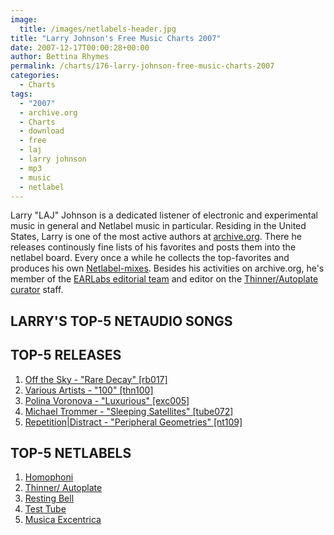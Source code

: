 ```yaml
---
image:
  title: /images/netlabels-header.jpg
title: "Larry Johnson's Free Music Charts 2007"
date: 2007-12-17T00:00:28+00:00
author: Bettina Rhymes
permalink: /charts/176-larry-johnson-free-music-charts-2007
categories:
  - Charts
tags:
  - "2007"
  - archive.org
  - Charts
  - download
  - free
  - laj
  - larry johnson
  - mp3
  - music
  - netlabel
---
```

Larry "LAJ" Johnson is a dedicated listener of electronic and experimental music in general and Netlabel music in particular. Residing in the United States, Larry is one of the most active authors at <a href="http://www.archive.org/iathreads/forum-display.php?poster=LAJ">archive.org</a>. There he releases continously fine lists of his favorites and posts them into the netlabel board. Every once a while he collects the top-favorites and produces his own <a href="http://www.archive.org/search.php?query=creator:%22LAJ%22">Netlabel-mixes</a>. Besides his activities on archive.org, he's member of the <a href="http://www.earlabs.org/teamlid.asp?editorID=4">EARLabs editorial team</a> and editor on the <a href="http://www.thinner.cc/pages/about/about_curators.php">Thinner/Autoplate curator</a> staff.
<!--more-->

## LARRY'S TOP-5 NETAUDIO SONGS

## TOP-5 RELEASES

  1. [Off the Sky - "Rare Decay" [rb017]](http://www.restingbell.net/releases/rb017-rare-decay)
  2. [Various Artists - "100" [thn100]](http://www.thinner.cc/pages/releases/releases_detail.php?id=thn100)
  3. [Polina Voronova - "Luxurious" [exc005]](http://www.netaudio.ru/musica-excentrica/releases/exc005/)
  4. [Michael Trommer - "Sleeping Satellites" [tube072]](http://www.monocromatica.com/netlabel/releases/tube072.htm)
  5. [Repetition|Distract - "Peripheral Geometries" [nt109]](http://www.notype.com/drones/cat.e/nt_109)

## TOP-5 NETLABELS

  1. [Homophoni](http://www.homophoni.com)
  2. [Thinner/ Autoplate](http://www.thinner.cc)
  3. [Resting Bell](http://www.restingbell.net)
  4. [Test Tube](http://www.monocromatica.com/netlabel)
  5. [Musica Excentrica](http://www.netaudio.ru/musica-excentrica)